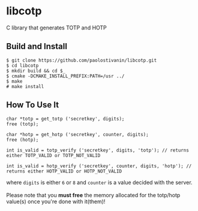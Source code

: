 # libcotp
C library that generates TOTP and HOTP

Build and Install
------------
```
$ git clone https://github.com/paolostivanin/libcotp.git
$ cd libcotp
$ mkdir build && cd $_
$ cmake -DCMAKE_INSTALL_PREFIX:PATH=/usr ../
$ make
# make install
```

How To Use It
-------------

```
char *totp = get_totp ('secretkey', digits);
free (totp);

char *hotp = get_hotp ('secretkey', counter, digits);
free (hotp);

int is_valid = totp_verify ('secretkey', digits, 'totp'); // returns either TOTP_VALID or TOTP_NOT_VALID

int is_valid = hotp_verify ('secretkey', counter, digits, 'hotp'); // returns either HOTP_VALID or HOTP_NOT_VALID
```

where ```digits``` is either ```6``` or ```8``` and ```counter``` is a value decided with the server. 
<br><br>Please note that you **must free** the memory allocated for the totp/hotp value(s) once you're done with it(them)!
